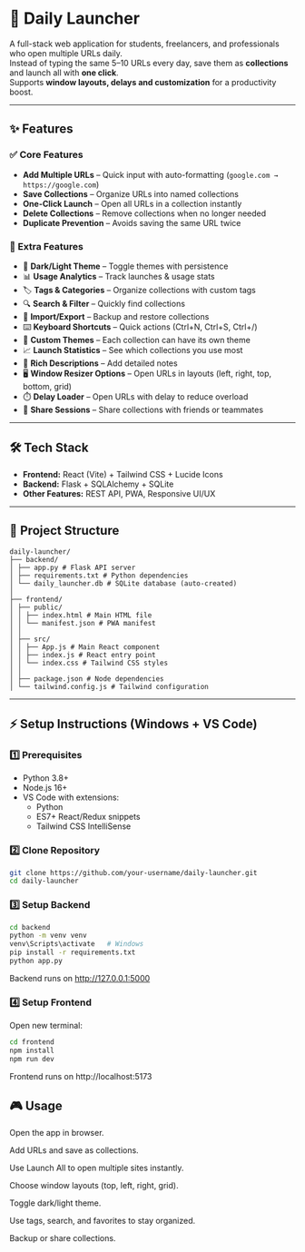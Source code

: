 # 🚀 Daily Launcher

A full-stack web application for students, freelancers, and professionals who open multiple URLs daily.  
Instead of typing the same 5–10 URLs every day, save them as **collections** and launch all with **one click**.  
Supports **window layouts, delays and customization** for a productivity boost.  

---

## ✨ Features

### ✅ Core Features
- **Add Multiple URLs** – Quick input with auto-formatting (`google.com → https://google.com`)
- **Save Collections** – Organize URLs into named collections
- **One-Click Launch** – Open all URLs in a collection instantly
- **Delete Collections** – Remove collections when no longer needed
- **Duplicate Prevention** – Avoids saving the same URL twice

### 🌟 Extra Features
- 🎨 **Dark/Light Theme** – Toggle themes with persistence
- 📊 **Usage Analytics** – Track launches & usage stats
- 🏷️ **Tags & Categories** – Organize collections with custom tags
- 🔍 **Search & Filter** – Quickly find collections
- 💾 **Import/Export** – Backup and restore collections
- ⌨️ **Keyboard Shortcuts** – Quick actions (Ctrl+N, Ctrl+S, Ctrl+/)
- 🎨 **Custom Themes** – Each collection can have its own theme
- 📈 **Launch Statistics** – See which collections you use most
- 📝 **Rich Descriptions** – Add detailed notes
- 🖥️ **Window Resizer Options** – Open URLs in layouts (left, right, top, bottom, grid)
- ⏱️ **Delay Loader** – Open URLs with delay to reduce overload
- 🔗 **Share Sessions** – Share collections with friends or teammates

---

## 🛠️ Tech Stack
- **Frontend:** React (Vite) + Tailwind CSS + Lucide Icons
- **Backend:** Flask + SQLAlchemy + SQLite
- **Other Features:** REST API, PWA, Responsive UI/UX

---

## 📂 Project Structure
```plaintext
daily-launcher/
├── backend/
│ ├── app.py # Flask API server
│ ├── requirements.txt # Python dependencies
│ └── daily_launcher.db # SQLite database (auto-created)
│
├── frontend/
│ ├── public/
│ │ ├── index.html # Main HTML file
│ │ └── manifest.json # PWA manifest
│ │
│ ├── src/
│ │ ├── App.js # Main React component
│ │ ├── index.js # React entry point
│ │ └── index.css # Tailwind CSS styles
│ │
│ ├── package.json # Node dependencies
│ └── tailwind.config.js # Tailwind configuration

```
---

## ⚡ Setup Instructions (Windows + VS Code)

### 1️⃣ Prerequisites
- Python 3.8+
- Node.js 16+
- VS Code with extensions:
  - Python
  - ES7+ React/Redux snippets
  - Tailwind CSS IntelliSense

### 2️⃣ Clone Repository
```bash
git clone https://github.com/your-username/daily-launcher.git
cd daily-launcher
```
### 3️⃣ Setup Backend
```bash
cd backend
python -m venv venv
venv\Scripts\activate   # Windows
pip install -r requirements.txt
python app.py
```

Backend runs on http://127.0.0.1:5000

### 4️⃣ Setup Frontend

Open new terminal:
```bash
cd frontend
npm install
npm run dev
```

Frontend runs on http://localhost:5173

## 🎮 Usage

Open the app in browser.

Add URLs and save as collections.

Use Launch All to open multiple sites instantly.

Choose window layouts (top, left, right, grid).

Toggle dark/light theme.

Use tags, search, and favorites to stay organized.

Backup or share collections.
